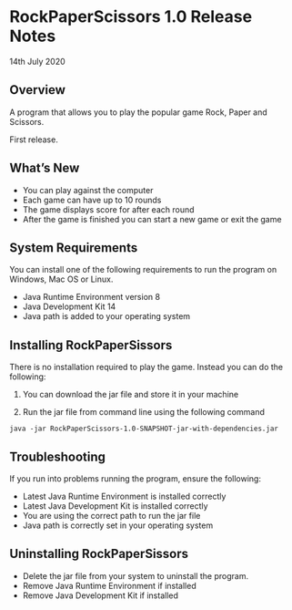# RockPaperScissors 1.0 Release Notes
14th July 2020

## Overview
A program that allows you to play the popular game Rock, Paper and Scissors.

First release.

## What’s New
* You can play against the computer
* Each game can have up to 10 rounds
* The game displays score for after each round
* After the game is finished you can start a new game or exit the game

## System Requirements
You can install one of the following requirements to run the program on Windows, Mac OS or Linux.

* Java Runtime Environment version 8
* Java Development Kit 14
* Java path is added to your operating system

## Installing RockPaperSissors
There is no installation required to play the game. Instead you can do the following:

1. You can download the jar file and store it in your machine


2. Run the jar file from command line using the following command


```java -jar RockPaperScissors-1.0-SNAPSHOT-jar-with-dependencies.jar```

## Troubleshooting
If you run into problems running the program, ensure the following:
* Latest Java Runtime Environment is installed correctly
* Latest Java Development Kit is installed correctly
*	You are using the correct path to run the jar file
* Java path is correctly set in your operating system

## Uninstalling RockPaperSissors
* Delete the jar file from your system to uninstall the program.
* Remove Java Runtime Environment if installed
* Remove Java Development Kit if installed
